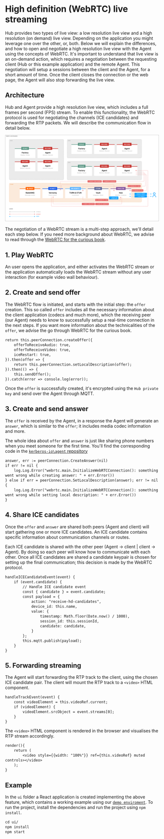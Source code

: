 # High definition (WebRTC) live streaming

Hub provides two types of live view: a low resolution live view and a high resolution (on demand) live view. Depending on the application you might leverage one over the other, or, both. Below we will explain the differences, and how to open and negotiate a high resolution live view with the Agent using the concepts of WebRTC. It's important to understand that live view is an on-demand action, which requires a negotiation between the requesting client (Hub or this example application) and the remote Agent. This negotiation will setup a sessions between the client and the Agent, for a short amount of time. Once the client closes the connection or the web page, the Agent will also stop forwarding the live view.

## Architecture

Hub and Agent provide a high resolution live view, which includes a full frames per second (FPS) stream. To enable this functionality, the WebRTC protocol is used for negotiating the channels (ICE candidates) and forwarding the RTP packets. We will describe the communication flow in detail below.

![Livestreaming HD](./livestream-hd.svg)

The negotiation of a WebRTC stream is a multi-step approach, we'll detail each step below. If you need more background about WebRTC, we advise to read through the [WebRTC for the curious book](https://github.com/webrtc-for-the-curious/webrtc-for-the-curious).

## 1. Play WebRTC

An user opens the application, and either activates the WebRTC stream or the application automatically loads the WebRTC stream without any user interaction (for example video wall behaviour).

## 2. Create and send offer

The WebRTC flow is initiated, and starts with the initial step: the `offer` creation. This so called `offer` includes all the necessary information about the client application (codecs and much more), which the receiving peer (our Agent) needs to know to successfully setup a real-time connection in the next steps. If you want more information about the technicalities of the `offer`, we advise the go through WebRTC for the curious book.

    return this.peerConnection.createOffer({
        offerToReceiveAudio: true,
        offerToReceiveVideo: true,
        iceRestart: true,
    }).then(offer => {
        return this.peerConnection.setLocalDescription(offer);
    }).then(() => {
        this.sendOffer();
    }).catch(error => console.log(error));

Once the `offer` is successfully created, it's encrypted using the `Hub private key` and send over the Agent through MQTT.

## 3. Create and send answer

The `offer` is received by the Agent, in a response the Agent will generate an `answer`, which is similar to the `offer`; it includes media codec information and more.

The whole idea about `offer` and `answer` is just like sharing phone numbers when you meet someone for the first time. You'll find the corresponding code in the [`kerberos-io\agent` repository](https://github.com/kerberos-io/agent/blob/master/machinery/src/webrtc/main.go#L210-L215)

    answer, err := peerConnection.CreateAnswer(nil)
    if err != nil {
        log.Log.Error("webrtc.main.InitializeWebRTCConnection(): something went wrong while creating answer: " + err.Error())
    } else if err = peerConnection.SetLocalDescription(answer); err != nil {
        log.Log.Error("webrtc.main.InitializeWebRTCConnection(): something went wrong while setting local description: " + err.Error())
    }

## 4. Share ICE candidates

Once the `offer` and `answer` are shared both peers (Agent and client) will start gathering one or more ICE candidates. An ICE candidate contains specific information about communication channels or routes.

Each ICE candidate is shared with the other peer (Agent -> client | client -> Agent). By doing so each peer will know how to communicate with each other. Once all ICE candidates are shared a candidate keypair is chosen for setting up the final communication; this decision is made by the WebRTC protocol.

    handleICECandidateEvent(event) {
        if (event.candidate) {
            // Handle ICE candidate event
            const { candidate } = event.candidate;
            const payload = {
                action: "receive-hd-candidates",
                device_id: this.name,
                value: {
                    timestamp: Math.floor(Date.now() / 1000),
                    session_id: this.sessionId,
                    candidate: candidate,
                }
            };
            this.mqtt.publish(payload);
        }
    }

## 5. Forwarding streaming

The Agent will start forwarding the RTP track to the client, using the chosen ICE candidate pair. The client will mount the RTP track to a `<video>` HTML component.

    handleTrackEvent(event) {
        const videoElement = this.videoRef.current;
        if (videoElement) {
            videoElement.srcObject = event.streams[0];
        }
    }

The `<video>` HTML component is rendered in the browser and visualises the RTP stream accordingly.

    render(){
        return (
            <video style={{width: "100%"}} ref={this.videoRef} muted controls></video>
        );
    }

## Example

In the `ui` folder a React application is created implementing the above feature, which contains a working example using our [`demo enviroment`](https://app-demo.kerberos.io). To run the project, install the dependencies and run the project using `npm install`.

    cd ui/
    npm install
    npm start
